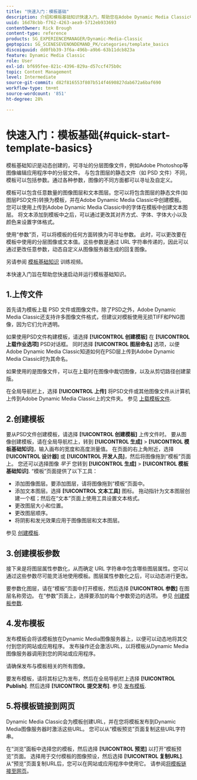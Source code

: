 ```yaml
---
title: "快速入门：模板基础"
description: 介绍和模板基础知识快速入门，帮助您在Adobe Dynamic Media Classic中快速启动和运行。
uuid: 16d78cbb-f762-4263-aea9-5712eb933693
contentOwner: Rick Brough
content-type: reference
products: SG_EXPERIENCEMANAGER/Dynamic-Media-Classic
geptopics: SG_SCENESEVENONDEMAND_PK/categories/template_basics
discoiquuid: dd0fbb39-3f6a-496b-a9b6-63b11dcb823a
feature: Dynamic Media Classic
role: User
exl-id: bf695fee-821c-4396-829a-d57ccf475b0c
topic: Content Management
level: Intermediate
source-git-commit: d82f816553f807b514f4690827dab672a6baf690
workflow-type: tm+mt
source-wordcount: '851'
ht-degree: 28%

---
```


# 快速入门：模板基础{#quick-start-template-basics}

模板基础知识是动态创建的，可寻址的分层图像文件，例如Adobe Photoshop等图像编辑应用程序中的分层文件。 与包含图层的静态文件（如 PSD 文件）不同，模板可以包括参数。通过各种参数，图像的不同方面都可以寻址及自定义。

模板可以包含任意数量的图像图层和文本图层。您可以将包含图层的静态文件(如图层PSD文件)转换为模板，并在Adobe Dynamic Media Classic中创建模板。 您可以使用上传到Adobe Dynamic Media Classic中的字体在模板中创建文本图层。 将文本添加到模板中之后，可以通过更改其对齐方式、字体、字体大小以及颜色来设置字体格式。

使用“参数”页，可以将模板的任何方面转换为可寻址参数。 此时，可以更改要在模板中使用的分层图像或文本值。这些参数是通过 URL 字符串传递的，因此可以通过更改任意参数，动态自定义从图像服务器生成的回复图像。

另请参阅 [模板基础知识](https://s7d5.scene7.com/s7viewers/html5/VideoViewer.html?videoserverurl=https://s7d5.scene7.com/is/content/&amp;emailurl=https://s7d5.scene7.com/s7/emailFriend&amp;serverUrl=https://s7d5.scene7.com/is/image/&amp;config=Scene7SharedAssets/Universal_HTML5_Video&amp;contenturl=https://s7d5.scene7.com/skins/&amp;asset=S7tutorials/553_Template%20Basics_converted%20renamed_Dynamic%20Banners-AVS) 训练视频。

本快速入门旨在帮助您快速启动并运行模板基础知识。

## 1.上传文件

首先请为模板上载 PSD 文件或图像文件。除了PSD之外，Adobe Dynamic Media Classic还支持许多图像文件格式，但建议对模板使用无损TIFF和PNG图像，因为它们允许透明。

如果使用PSD文件构建模板，请选择 **[!UICONTROL 创建模板]** 在 **[!UICONTROL 上载作业选项]** PSD对话框。 同时选择 **[!UICONTROL 图层命名]** 选项，以便Adobe Dynamic Media Classic知道如何在PSD层上传到Adobe Dynamic Media Classic时为其命名。

如果使用的是图像文件，可以在上载时在图像中裁切图像，以及从剪切路径创建蒙版。

在全局导航栏上，选择 **[!UICONTROL 上传]** 将PSD文件或其他图像文件从计算机上传到Adobe Dynamic Media Classic上的文件夹。 参见 [上载模板文件](uploading-template-files.md#uploading_template_files).

## 2.创建模板

要从PSD文件创建模板，请选择 **[!UICONTROL 创建模板]** 上传文件时。 要从图像创建模板，请在全局导航栏上，转到 **[!UICONTROL 生成]** > **[!UICONTROL 模板基础知识]**，输入画布的宽度和高度测量值。 在页面的右上角附近，选择 **[!UICONTROL 设计器]** 或 **[!UICONTROL 开发人员]**，然后将图像拖到“模板”页面上。 您还可以选择图像 *早于* 您转到 **[!UICONTROL 生成]** > **[!UICONTROL 模板基础知识]**. “模板”页面提供了以下工具：

* 添加图像图层。要添加图层，请将图像拖到“模板”页面中。
* 添加文本图层。选择 **[!UICONTROL 文本工具]** 图标。 拖动指针为文本图层创建一个框；然后在“文本”页面上使用工具设置文本格式。
* 更改图层大小和位置。
* 更改图层顺序。
* 将阴影和发光效果应用于图像图层和文本图层。

参见 [创建模板](creating-template.md#creating_a_template).

## 3.创建模板参数

接下来是将图层属性参数化，从而确定 URL 字符串中包含哪些图层属性。您可以通过这些参数尽可能灵活地使用模板。图层属性参数化之后，可以动态进行更改。

要参数化图层，请在“模板”页面中打开模板，然后选择 **[!UICONTROL 参数]** 在图层名称旁边。 在“参数”页面上，选择要添加的每个参数旁边的选项。 参见 [创建模板参数](creating-template-parameters.md#creating_template_parameters).

## 4.发布模板

发布模板会将该模板放在Dynamic Media图像服务器上，以便可以动态地将其交付到您的网站或应用程序。 发布操作还会激活URL，以将模板从Dynamic Media图像服务器调用到您的网站或应用程序。

请确保发布与模板相关的所有图像。

要发布模板，请将其标记为发布，然后在全局导航栏上选择 **[!UICONTROL Publish]**. 然后选择 **[!UICONTROL 提交发布]**. 参见 [发布模板](publishing-templates.md#publishing_templates).

## 5.将模板链接到网页

Dynamic Media Classic会为模板创建URL，并在您将模板发布到Dynamic Media图像服务器时激活这些URL。 您可以从“模板预览”页面复制这些URL字符串。

在“浏览”面板中选择您的模板，然后选择 **[!UICONTROL 预览]** 以打开“模板预览”页面。 选择用于交付模板的图像预设，然后选择 **[!UICONTROL 复制URL]**. 从“预览”页面复制URL后，您可以在网站或应用程序中使用它。 请参阅[将模板链接至网页](linking-template-web-page.md#linking_a_template_to_a_web_page)。
